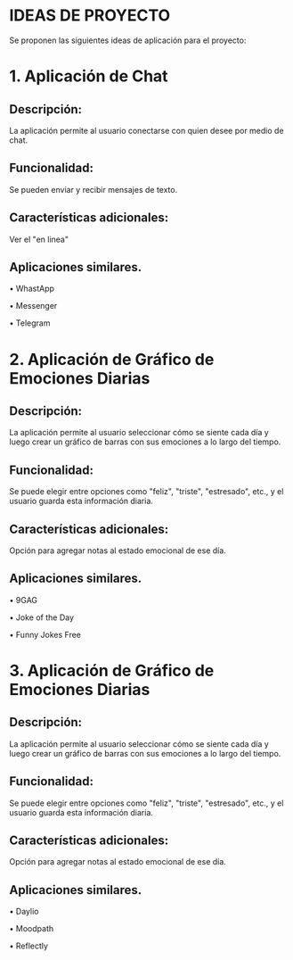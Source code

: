 # IDEAS DE PROYECTO

Se proponen las siguientes ideas de aplicación para el proyecto:

# 1. Aplicación de Chat

## Descripción: 

La aplicación permite al usuario conectarse con quien desee por medio de chat.

## Funcionalidad: 

Se pueden enviar y recibir mensajes de texto.

## Características adicionales: 

Ver el "en linea"

## Aplicaciones similares.

• WhastApp

• Messenger

• Telegram

# 2. Aplicación de Gráfico de Emociones Diarias
## Descripción: 

La aplicación permite al usuario seleccionar cómo se siente cada día y luego crear un gráfico de barras con sus emociones a lo largo del tiempo.

## Funcionalidad: 

Se puede elegir entre opciones como "feliz", "triste", "estresado", etc., y el usuario guarda esta información diaria.

## Características adicionales: 
Opción para agregar notas al estado emocional de ese día.

## Aplicaciones similares.

• 9GAG

• Joke of the Day

• Funny Jokes Free

# 3. Aplicación de Gráfico de Emociones Diarias

## Descripción: 
La aplicación permite al usuario seleccionar cómo se siente cada día y luego crear un gráfico de barras con sus emociones a lo largo del tiempo.

## Funcionalidad: 

Se puede elegir entre opciones como "feliz", "triste", "estresado", etc., y el usuario guarda esta información diaria.

## Características adicionales: 
Opción para agregar notas al estado emocional de ese día.

## Aplicaciones similares.

• Daylio

• Moodpath

• Reflectly
